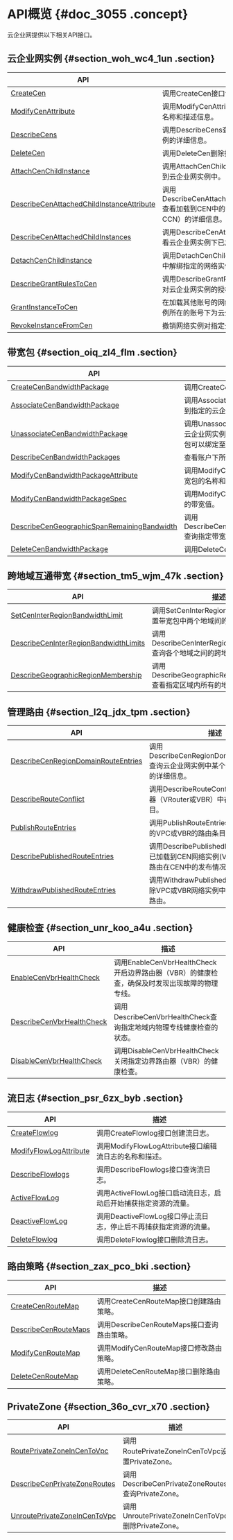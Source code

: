 # API概览 {#doc_3055 .concept}

云企业网提供以下相关API接口。

## 云企业网实例 {#section_woh_wc4_1un .section}

|API|描述|
|---|--|
|[CreateCen](cn.zh-CN/API参考/云企业网实例/CreateCen.md)|调用CreateCen接口创建云企业网实例。|
|[ModifyCenAttribute](cn.zh-CN/API参考/云企业网实例/ModifyCenAttribute.md)|调用ModifyCenAttribute编辑云企业网实例的名称和描述信息。|
|[DescribeCens](cn.zh-CN/API参考/云企业网实例/DescribeCens.md)|调用DescribeCens查看账户下所有云企业网实例的详细信息。|
|[DeleteCen](cn.zh-CN/API参考/云企业网实例/DeleteCen.md)|调用DeleteCen删除指定的云企业网实例。|
|[AttachCenChildInstance](cn.zh-CN/API参考/云企业网实例/AttachCenChildInstance.md)|调用AttachCenChildInstance将网络实例加载到云企业网实例中。|
|[DescribeCenAttachedChildInstanceAttribute](cn.zh-CN/API参考/云企业网实例/DescribeCenAttachedChildInstanceAttribute.md)|调用DescribeCenAttachedChildInstanceAttribute查看加载到CEN中的网络实例（VPC，VBR，CCN）的详细信息。|
|[DescribeCenAttachedChildInstances](cn.zh-CN/API参考/云企业网实例/DescribeCenAttachedChildInstances.md)|调用DescribeCenAttachedChildInstances查看云企业网实例下已加载的网络实例。|
|[DetachCenChildInstance](cn.zh-CN/API参考/云企业网实例/DetachCenChildInstance.md)|调用DetachCenChildInstance从云企业网实例中解绑指定的网络实例。|
|[DescribeGrantRulesToCen](cn.zh-CN/API参考/云企业网实例/DescribeGrantRulesToCen.md)|调用DescribeGrantRulesToCen查看网络实例对云企业网实例的授权关系。|
|[GrantInstanceToCen](cn.zh-CN/API参考/云企业网实例/GrantInstanceToCen.md)|在加载其他账号的网络实例前，需要在网络实例所在的账号下为云企业网实例授权。|
|[RevokeInstanceFromCen](cn.zh-CN/API参考/云企业网实例/RevokeInstanceFromCen.md)|撤销网络实例对指定云企业网实例的授权。|

## 带宽包 {#section_oiq_zl4_flm .section}

|API|描述|
|---|--|
|[CreateCenBandwidthPackage](cn.zh-CN/API参考/带宽包/CreateCenBandwidthPackage.md)|调用CreateCenBandwidthPackage创建带宽包。|
|[AssociateCenBandwidthPackage](cn.zh-CN/API参考/带宽包/AssociateCenBandwidthPackage.md)|调用AssociateCenBandwidthPackage将带宽包绑定到指定的云企业网实例。|
|[UnassociateCenBandwidthPackage](cn.zh-CN/API参考/带宽包/UnassociateCenBandwidthPackage.md)|调用UnassociateCenBandwidthPackage将带宽包与云企业网实例之间的绑定取消。取消绑定后，该带宽包可以绑定至其他云企业网实例。|
|[DescribeCenBandwidthPackages](cn.zh-CN/API参考/带宽包/DescribeCenBandwidthPackages.md)|查看账户下所有带宽包的详细信息。|
|[ModifyCenBandwidthPackageAttribute](cn.zh-CN/API参考/带宽包/ModifyCenBandwidthPackageAttribute.md)|调用ModifyCenBandwidthPackageAttribute编辑带宽包的名称和描述信息。|
|[ModifyCenBandwidthPackageSpec](cn.zh-CN/API参考/带宽包/ModifyCenBandwidthPackageSpec.md)|调用ModifyCenBandwidthPackageSpec更改带宽包的带宽值。|
|[DescribeCenGeographicSpanRemainingBandwidth](cn.zh-CN/API参考/带宽包/DescribeCenGeographicSpanRemainingBandwidth.md)|调用DescribeCenGeographicSpanRemainingBandwidth查询指定带宽包的剩余可用带宽值。|
|[DeleteCenBandwidthPackage](cn.zh-CN/API参考/带宽包/DeleteCenBandwidthPackage.md)|调用DeleteCenBandwidthPackage删除带宽包。|

## 跨地域互通带宽 {#section_tm5_wjm_47k .section}

|API|描述|
|---|--|
|[SetCenInterRegionBandwidthLimit](cn.zh-CN/API参考/跨地域互通带宽/SetCenInterRegionBandwidthLimit.md)|调用SetCenInterRegionBandwidthLimit设置带宽包中两个地域间的跨地域互通带宽。|
|[DescribeCenInterRegionBandwidthLimits](cn.zh-CN/API参考/跨地域互通带宽/DescribeCenInterRegionBandwidthLimits.md)|调用DescribeCenInterRegionBandwidthLimits查询各个地域之间的跨地域互通带宽。|
|[DescribeGeographicRegionMembership](cn.zh-CN/API参考/跨地域互通带宽/DescribeGeographicRegionMembership.md)|调用DescribeGeographicRegionMembership查看指定区域内所有的地域。|

## 管理路由 {#section_l2q_jdx_tpm .section}

|API|描述|
|---|--|
|[DescribeCenRegionDomainRouteEntries](cn.zh-CN/API参考/管理路由/DescribeCenRegionDomainRouteEntries.md)|调用DescribeCenRegionDomainRouteEntries查询云企业网实例中某个地域内路由条目的详细信息。|
|[DescribeRouteConflict](cn.zh-CN/API参考/管理路由/DescribeRouteConflict.md)|调用DescribeRouteConflict查看指定路由器（VRouter或VBR）中存在冲突的路由条目。|
|[PublishRouteEntries](cn.zh-CN/API参考/管理路由/PublishRouteEntries.md)|调用PublishRouteEntries将加载到CEN中的VPC或VBR的路由条目发布到CEN中。|
|[DescribePublishedRouteEntries](cn.zh-CN/API参考/管理路由/DescribePublishedRouteEntries.md)|调用DescribePublishedRouteEntries查询已加载到CEN网络实例\(VPC和VBR\)的各条路由在CEN中的发布情况。|
|[WithdrawPublishedRouteEntries](cn.zh-CN/API参考/管理路由/WithdrawPublishedRouteEntries.md)|调用WithdrawPublishedRouteEntries解除VPC或VBR网络实例中已发布到CEN的路由。|

## 健康检查 {#section_unr_koo_a4u .section}

|API|描述|
|---|--|
|[EnableCenVbrHealthCheck](cn.zh-CN/API参考/健康检查/EnableCenVbrHealthCheck.md)|调用EnableCenVbrHealthCheck开启边界路由器（VBR）的健康检查，确保及时发现出现故障的物理专线。|
|[DescribeCenVbrHealthCheck](cn.zh-CN/API参考/健康检查/DescribeCenVbrHealthCheck.md)|调用DescribeCenVbrHealthCheck查询指定地域内物理专线健康检查的状态。|
|[DisableCenVbrHealthCheck](cn.zh-CN/API参考/健康检查/DisableCenVbrHealthCheck.md)|调用DisableCenVbrHealthCheck关闭指定边界路由器（VBR）的健康检查。|

## 流日志 {#section_psr_6zx_byb .section}

|API|描述|
|---|--|
|[CreateFlowlog](cn.zh-CN/API参考/流日志/CreateFlowlog.md)|调用CreateFlowlog接口创建流日志。|
|[ModifyFlowLogAttribute](cn.zh-CN/API参考/流日志/ModifyFlowLogAttribute.md)|调用ModifyFlowLogAttribute接口编辑流日志的名称和描述。|
|[DescribeFlowlogs](cn.zh-CN/API参考/流日志/DescribeFlowlogs.md)|调用DescribeFlowlogs接口查询流日志。|
|[ActiveFlowLog](cn.zh-CN/API参考/流日志/ActiveFlowLog.md)|调用ActiveFlowLog接口启动流日志，启动后开始捕获指定资源的流量。|
|[DeactiveFlowLog](cn.zh-CN/API参考/流日志/DeactiveFlowLog.md)|调用DeactiveFlowLog接口停止流日志，停止后不再捕获指定资源的流量。|
|[DeleteFlowlog](cn.zh-CN/API参考/流日志/DeleteFlowlog.md)|调用DeleteFlowlog接口删除流日志。|

## 路由策略 {#section_zax_pco_bki .section}

|API|描述|
|---|--|
|[CreateCenRouteMap](cn.zh-CN/API参考/路由策略/CreateCenRouteMap.md)|调用CreateCenRouteMap接口创建路由策略。|
|[DescribeCenRouteMaps](cn.zh-CN/API参考/路由策略/DescribeCenRouteMaps.md)|调用DescribeCenRouteMaps接口查询路由策略。|
|[ModifyCenRouteMap](cn.zh-CN/API参考/路由策略/ModifyCenRouteMap.md)|调用ModifyCenRouteMap接口修改路由策略。|
|[DeleteCenRouteMap](cn.zh-CN/API参考/路由策略/DeleteCenRouteMap.md)|调用DeleteCenRouteMap接口删除路由策略。|

## PrivateZone {#section_36o_cvr_x70 .section}

|API|描述|
|---|--|
|[RoutePrivateZoneInCenToVpc](cn.zh-CN/API参考/PrivateZone/RoutePrivateZoneInCenToVpc.md)|调用RoutePrivateZoneInCenToVpc设置PrivateZone。|
|[DescribeCenPrivateZoneRoutes](cn.zh-CN/API参考/PrivateZone/DescribeCenPrivateZoneRoutes.md)|调用DescribeCenPrivateZoneRoutes查询PrivateZone。|
|[UnroutePrivateZoneInCenToVpc](cn.zh-CN/API参考/PrivateZone/UnroutePrivateZoneInCenToVpc.md)|调用UnroutePrivateZoneInCenToVpc删除PrivateZone。|

